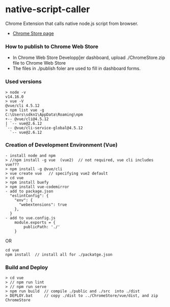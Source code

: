 # native-script-caller
Chrome Extension that calls native node.js script from browser.

* [Chrome Store page](https://chrome.google.com/webstore/detail/native-script-caller/ckgdggmpioeabapnhoglbmeibhbdmmoe)

### How to publish to Chrome Web Store

* In Chrome Web Store Developp]er dashboard, upload ./ChromeStore.zip file to Chrome Web Store
* The files in ./publish foler are used to fill in dashboard forms.

### Used versions

```
> node -v
v14.16.0
> vue -V
@vue/cli 4.5.12
> npm list vue -g
C:\Users\sdkn1\AppData\Roaming\npm
+-- @vue/cli@4.5.12
| `-- vue@2.6.12
`-- @vue/cli-service-global@4.5.12
  `-- vue@2.6.12
```

### Creation of Development Environment (Vue)

```
- install node and npm
> //npm install -g vue  (vue2)  // not required, vue cli includes vue???
> npm install -g @vue/cli  
> vue create vue   // specifying vue2 default
> cd vue
> npm install buefy
> npm install vue-codemirror
- add to package.json
  "eslintConfig": {
    "env": {
      "webextensions": true
    },
  }
- add to vue.config.js
    module.exports = {
        publicPath: './'
    }

```

OR

```
cd vue
npm install  // install all for ./packatge.json
```

### Build and Deploy

```
> cd vue
> // npm run lint
> // npm run serve
> npm run build  // compile ./public and ./src  into ./dist
> DEPLOY.bat     // copy ./dist to ../ChromeStore/vue/dist, and zip ChromeStore
```
